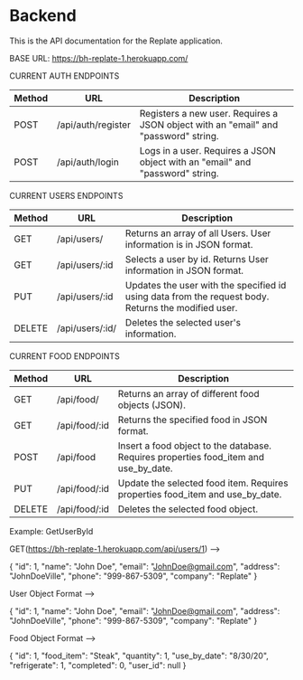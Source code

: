 # Backend
This is the API documentation for the Replate application.  

BASE URL: https://bh-replate-1.herokuapp.com/


CURRENT AUTH ENDPOINTS

| Method | URL                  | Description                                                                                            |
| ------ | --------------       | ------------------------------------------------------------------------------------------------------ |
| POST   | /api/auth/register   | Registers a new user.  Requires a JSON object with an "email" and "password" string.                   |
| POST   | /api/auth/login      | Logs in a user.  Requires a JSON object with an "email" and "password" string.                         |


CURRENT USERS ENDPOINTS

| Method | URL                  | Description                                                                                            |
| ------ | --------------       | ------------------------------------------------------------------------------------------------------ |
| GET    | /api/users/          | Returns an array of all Users.  User information is in JSON format.                                    |
| GET    | /api/users/:id       | Selects a user by id.  Returns User information in JSON format.                                        |
| PUT    | /api/users/:id       | Updates the user with the specified id using data from the request body. Returns the modified user.    |
| DELETE | /api/users/:id/      | Deletes the selected user's information.                                                               |


CURRENT FOOD ENDPOINTS

| Method | URL                  | Description                                                                                            |
| ------ | --------------       | ------------------------------------------------------------------------------------------------------ |
| GET    | /api/food/           | Returns an array of different food objects (JSON).                                                     |
| GET    | /api/food/:id        | Returns the specified food in JSON format.                                                             |
| POST   | /api/food            | Insert a food object to the database.  Requires properties food_item and use_by_date.                  |
| PUT    | /api/food/:id        | Update the selected food item.  Requires properties food_item and use_by_date.                         |
| DELETE | /api/food/:id        | Deletes the selected food object.
                                                                                                                                                                                                                                                                                                   
Example:  GetUserById

GET(https://bh-replate-1.herokuapp.com/api/users/1) -->

{
    "id": 1,
    "name": "John Doe",
    "email": "JohnDoe@gmail.com",
    "address": "JohnDoeVille",
    "phone": "999-867-5309",
    "company": "Replate"
}




User Object Format -->

{
    "id": 1,
    "name": "John Doe",
    "email": "JohnDoe@gmail.com",
    "address": "JohnDoeVille",
    "phone": "999-867-5309",
    "company": "Replate"
}


Food Object Format -->

{
    "id": 1,
    "food_item": "Steak",
    "quantity": 1,
    "use_by_date": "8/30/20",
    "refrigerate": 1,
    "completed": 0,
    "user_id": null
}